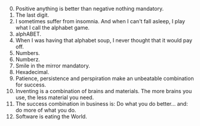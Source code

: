 0. Positive anything is better than negative nothing mandatory.
1. The last digit.
2. I sometimes suffer from insomnia. And when I can't fall asleep, I play what I call the alphabet game.
3. alphABET.
4. When I was having that alphabet soup, I never thought that it would pay off.
5. Numbers.
6. Numberz.
7. Smile in the mirror mandatory.
8. Hexadecimal.
9. Patience, persistence and perspiration make an unbeatable combination for success.
10. Inventing is a combination of brains and materials. The more brains you use, the less material you need.
11. The success combination in business is: Do what you do better... and: do more of what you do.
12. Software is eating the World.
